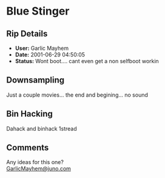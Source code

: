 # Blue Stinger

## Rip Details

- **User:** Garlic Mayhem
- **Date:** 2001-06-29 04:50:05
- **Status:** Wont boot.... cant even get a non selfboot workin

## Downsampling

Just a couple movies... the end and begining... no sound

## Bin Hacking

Dahack and binhack 1stread

## Comments

Any ideas for this one?<br />GarlicMayhem@juno.com

